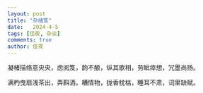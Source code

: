 ```yaml
---
layout: post
title: "杂绪笈"
date:   2024-4-5
tags: [佳夜, 杂谈]
comments: true
author: 佳夜
---
```


<font face="楷体">
凝楮描络意央央，虑阅笈，韵不酿，纵其歌相，劳眦瘁想，冗墨尚扬。 

满杓曳扇浅茶出，弄斟洒，糟情物，拢香枕枯，睡耳不肃，词里缺赋。
</font>
